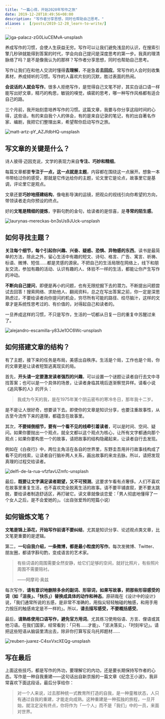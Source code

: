 ```yaml
---
title: "一篇心得，开始2020年写作之旅"
date: 2019-12-28T18:49:56+08:00
description: "写作者分享思想，同时也帮助自己思考。"
aliases :  [/posts/2019-12-28_learn-to-write/]
---
```


![iga-palacz-zG0LiuCEMvA-unsplash](https://tva1.sinaimg.cn/large/006tNbRwgy1gacm51mivyj31900u0qv5.jpg)

养成写作的习惯，会使人生获益无穷。写作可以让我们避免浅显的认识，在搜索引擎几秒钟就能得到答案的时代，学会向自己提问是深度思考的第一步。我真的理清脉络了吗？是不是像我认为的那样？写作者分享思想，同时也帮助自己思考。

写作让我们在和他人交流时懂得**去理解**，不是急着**去回应**。常写作的人会时刻收集素材，养成倾听的习惯。写作的人喜欢片刻的沉默，胜过表面的热闹。

**会说话的人就会写作**。很多人拒绝写作，是觉得自己文笔不好，其实白话口语一样能写出好文章，精巧的构思，敏锐的嗅觉，缜密的思考，哪一种写作风格都有适合自己的路。

三个月前，我开始刻意培养写作的习惯。这篇文章，我要与你分享这段时间的心得，这些话，有的来自我个人的体会，有的是来自记录的笔记，有的出自著名作家、编剧，我把它们整理出来，希望帮你启动写作之旅。

![matt-artz-pY_AZJfdbHQ-unsplash](https://tva1.sinaimg.cn/large/006tNbRwgy1gacmbh2ebzj316w0u0goo.jpg)

## 写文章的关键是什么？

诗人彼得·迈因克说，文学的表现力来自**专注、巧妙和精细**。

每篇文章都要**专注于一点，这一点就是主题**，内容都在围绕这一点展开。想象一本书带给过你的感受，那就是它传达给你的主题，论文里它是论点，故事里它是基调，评论里它是观点。

文章还要**巧妙地搭建结构**，像电影导演的运镜，把观众的视线引向你希望的方向，带领读者走向你预设的终点。

好的**文笔是精细的提炼**，字斟句酌的金句，给读者的是惊喜，是**寻常的陌生感**。

![laurynas-mereckas-bn3sUs9JUck-unsplash](https://tva1.sinaimg.cn/large/006tNbRwgy1gacm9oidbcj31960u0tmr.jpg)

## 如何寻找主题？

**关注每个细节，每个引起你兴趣、兴奋、疑惑、恐惧、异物感的东西**。读书是最简单的方法，除此之外，留心生活中有趣的短文、诗句、格言、广告、寓言、祈祷、标语、微博、短信……都是灵感的源泉。不把自己的生活局限在网络上，线下和朋友交流，参加有趣的活动、认识有趣的人、体验不一样的生活，都能让你产生写作的冲动。

**不断向自己提问**，即便是再小的问题，也有无限挖掘下去的潜力。不断提出问题尝试去回答！搜索网络、求助他人、翻阅资料，总之在写出答案之前，你一定是深思熟虑过，不要给读者向你提问的机会，穷尽所有可能的路径、绞尽脑汁，这样的文章才是系统性思考过的、有价值的，对得起自己和读者的。

一旦养成这样的习惯，不只是写作，生活的一切都从日复一日的重复中苏醒过来了。

![alejandro-escamilla-y83Je1OC6Wc-unsplash](https://tva1.sinaimg.cn/large/006tNbRwgy1gacm628ehij31900u0hdt.jpg)

## 如何搭建文章的结构？

有了主题，接下来的任务是布局，美感出自秩序。生活是个局，工作也是个局，你的文章更是让读者短暂逃离现实的局。

首先，**开头请一定要激发读者强烈的兴趣**，可以设置一个谜题让读者自行去文中寻找答案；也可以是一个具体的场景，让读者身临其境后逐渐察觉异样。请看小说《追风筝的人》的开头：

> 我成为今天的我，是在1975年某个阴云密布的寒冷冬日，那年我十二岁。

是不是让人很好奇，想要读下去。即使你的文章是知识分享，也要注重故事性，从古至今流传下来的道理，都蕴含在故事里。

其次，**不要倾倒细节，要有一个看不见的线牵引着读者**，可以是时间、空间、疑问。如果你要抛出一个观点，就全文都以这个观点为核心，让所有文字都通向那个观点；如果你要构思一个的故事，请把故事的结构隐藏起来，让读者自行去发现。

例如在《白夜行》中，两位主角活在各自的世界里，东野圭吾用并行故事线构成了看不见的线索，让读者自行脑补两人关系，画出故事的来龙去脉。所以，请把发现真理的过程交给读者。

![delfi-de-la-rua-vfzfavUZmfc-unsplash](https://tva1.sinaimg.cn/large/006tNbRwgy1gacm5wjsaaj31mz0u0wt1.jpg)

最后，**既要让文字满足读者期望，又不可预测**。这要求乍看有点奢侈。人们不喜欢在故事里重复生活，也不喜欢完全脱离生活的故事。请不要平铺直叙，更不要太跳脱，要给读者制造舒适区，再打破它。读文章就像谈恋爱：「男人彻底地懂得了一个女人之后，是不会爱她的」。（出自张爱玲的短篇小说）

## 如何锻炼文笔？

**文笔是锦上添花，开始写作前请不要纠结**，尤其是知识分享、论述观点类文章，比文笔更重要的是逻辑。

第二，**一句自我介绍，一条微博，都是最小粒度的写作**。每次发微博、Twitter、朋友圈，都请字斟句酌，变成语言的艺术家。

>  有些词语的周围需要全然安静，给它们足够的空间，就好比照片，有些照片周围不需要陪衬。
>
>  ——阿摩司·奥兹

每次写作，**请有意识地删除多余的副词、形容词，如果写故事，把那些形容感受的词（如「沮丧」、「快乐」）替换成具体的动作和神态**。原研哉在《设计中的设计》说，「我们通常所说的五感，是非常不准确的，用指尖轻轻触碰的触感，和用手用力按压的触感肯定是不一样的」。所以，**请去描写感受，不要概括感受**。

最后，**请熟练使用口语写作，避免官方用词**。尤其练习使用俗语、方言、俚语或其他习语。在我们国家，经常看到：「只有……才能」、「坚决落实」、「时刻牢记」。请把这些短语从脑袋里清出去，除非你打算写反乌托邦题材……

![reuben-juarez-C4sxVxcXEQg-unsplash](https://tva1.sinaimg.cn/large/006tNbRwgy1gacm5b3k75j31900u0b29.jpg)

## 写在最后

上面这些技巧，都是写作的外功，要理解它的内功，还是要长期保持写作者的心态。写作是一种自我重建——这句话出自新京报的一篇文章《纪念王小波》，我非常喜欢下面这段话，最后分享给你：

>  对一个人来说，过去那种统一式教育所打造的自我，是一种童稚状态，人只有通过自我的重建，才能走向成熟。这种重建是一种孤独的旅程，一旦开始，就注定没有终点，你将作为「一个人」而不是「我们」中的一员，来面对世界。
